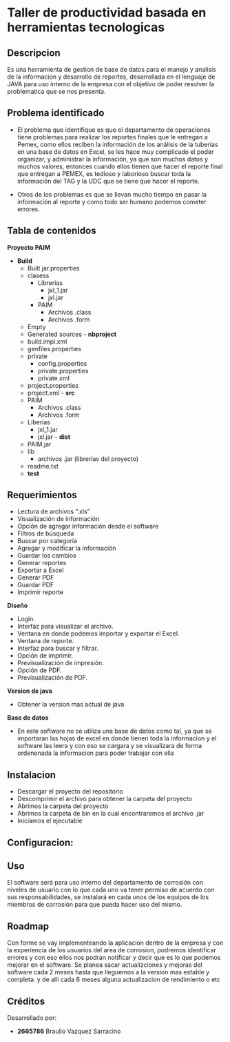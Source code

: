 # Taller de productividad basada en herramientas tecnologicas

## Descripcion
   Es una herramienta de gestion de base de datos para el manejo y analisis de la informacion y desarrollo de reportes, desarrollada en el lenguaje de JAVA para uso interno de la empresa con el objetivo de poder resolver la problematica que se nos presenta.

## Problema identificado 

- El problema que identifique es que el departamento de operaciones tiene problemas para realizar los reportes finales que le               entregan a Pemex, como ellos reciben la información de los análisis  de la tuberías en una base de datos en Excel, se les hace muy complicado el poder organizar, y administrar la información, ya que son muchos datos y muchos valores, entonces cuando ellos tienen que hacer el reporte final que entregan a PEMEX, es tedioso y laborioso buscar toda la información del TAG y la UDC que se tiene que hacer el reporte. 

- Otros de los problemas es que se llevan mucho tiempo en pasar la información al reporte y como todo ser humano podemos cometer errores.
    
## Tabla de contenidos
  **Proyecto PAIM**
  
   - **Build**
      - Built jar.properties
      - clasess
        - Librerias
          - jxl_1.jar
          - jxl.jar
        - PAIM
          - Archivos .class
          - Archivos .form
      - Empty
      - Generated sources
    - **nbproject**
      - build.impl.xml
      - genfiles.properties
      - private
        - config.properties
        - private.properties
        - private.xml
      - project.properties
      - project.xml
    - **src**
      - PAIM
        - Archivos .class
        - Archivos .form
      - Liberias
        - jxl_1.jar
        - jxl.jar
    - **dist**
      - PAIM.jar
      - lib
        - archivos .jar (librerias del proyecto)
      - readme.txt
     - **test**
 

## Requerimientos 

- Lectura de archivos “.xls”
-	Visualización de información
-	Opción de agregar información desde el software
-	Filtros de búsqueda
-	Buscar por categoría
-	Agregar y modificar la información
-	Guardar los cambios
-	Generar reportes
-	Exportar a Excel
-	Generar PDF
-	Guardar PDF
-	Imprimir reporte

**Diseño**
- Login.
- Interfaz para visualizar el archivo.
-	Ventana en donde podemos importar y exportar el Excel.
-	Ventana de reporte.
-	Interfaz para buscar y filtrar.
-	Opción de imprimir.
-	Previsualización de impresión.
-	Opción de PDF.
-	Previsualización de PDF.

**Version de java**
- Obtener la version mas actual de java

**Base de datos**
- En este software no se utiliza una base de datos como tal, ya que se importaran las hojas de excel en donde tienen toda la informacion y el software las leera y con eso se cargara y se visualizara de forma ordenenada la informacion para poder trabajar con ella

## Instalacion
 - Descargar el proyecto del repositorio
 - Descomprimir el archivo para obtener la carpeta del proyecto
 - Abrimos la carpeta del proyecto 
 - Abrimos la carpeta de bin en la cual encontraremos el archivo .jar
 - Iniciamos el ejecutable 


## Configuracion:



## Uso 
  El software será para uso interno del departamento de corrosión con niveles de usuario con lo que cada uno va tener permiso de acuerdo con sus responsabilidades, se instalará en cada unos de los equipos de los miembros de corrosión para que pueda hacer uso del mismo.

## Roadmap
  Con forme se vay implementeando la aplicacion dentro de la empresa y con la experiencia de los usuarios del area de corrosion, podremos identificar errores y con eso ellos nos podran notificar y decir que es lo que podemos mejorar en el software.
  Se planea sacar actualizciones y mejoras del software cada 2 meses hasta que lleguemos a la version mas estable y completa. y de alli cada 6 meses alguna actualizacion de rendimiento o etc

## Créditos
Desarrollado por:
- **2665786** Braulio Vazquez Sarracino

